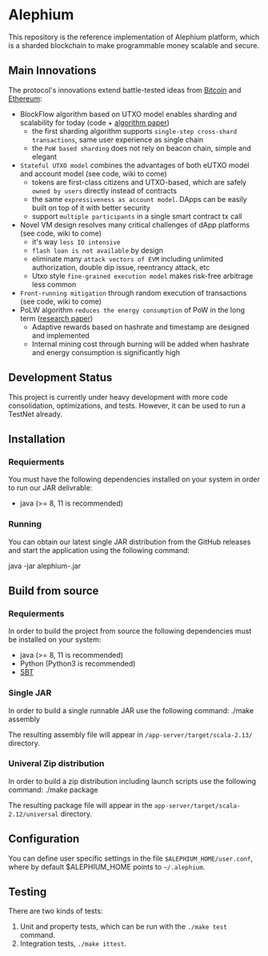 # Alephium

This repository is the reference implementation of Alephium platform,
which is a sharded blockchain to make programmable money scalable and secure.

## Main Innovations

The protocol's innovations extend battle-tested ideas from [Bitcoin](https://bitcoin.org/bitcoin.pdf) and [Ethereum](https://ethereum.org/en/whitepaper/):

* BlockFlow algorithm based on UTXO model enables sharding and scalability for today (code + [algorithm paper](https://github.com/alephium/research/blob/master/alephium.pdf))
  * the first sharding algorithm supports `single-step cross-shard transactions`, same user experience as single chain
  * the `PoW based sharding` does not rely on beacon chain, simple and elegant
* `Stateful UTXO model` combines the advantages of both eUTXO model and account model (see code, wiki to come)
  * tokens are first-class citizens and UTXO-based, which are safely `owned by users` directly instead of contracts
  * the same `expressiveness as account model`. DApps can be easily built on top of it with better security
  * support `multiple participants` in a single smart contract tx call
* Novel VM design resolves many critical challenges of dApp platforms (see code, wiki to come)
  * it's way `less IO intensive`
  * `flash loan is not available` by design
  * eliminate many `attack vectors of EVM` including unlimited authorization, double dip issue, reentrancy attack, etc
  * Utxo style `fine-grained execution model` makes risk-free arbitrage less common
* `Front-running mitigation` through random execution of transactions (see code, wiki to come)  
* PoLW algorithm `reduces the energy consumption` of PoW in the long term ([research paper](https://github.com/alephium/research/blob/master/polw.pdf))
  * Adaptive rewards based on hashrate and timestamp are designed and implemented
  * Internal mining cost through burning will be added when hashrate and energy consumption is significantly high

## Development Status

This project is currently under heavy development with more code consolidation, optimizations, and tests. However, it can be used to run a TestNet already.

## Installation

### Requierments

You must have the following dependencies installed on your system in order to run our JAR delivrable:

- java (>= 8, 11 is recommended)

### Running

You can obtain our latest single JAR distribution from the GitHub releases and start the application using the following command:

   java -jar alephium-<VERSION>.jar

## Build from source

### Requierments

In order to build the project from source the following dependencies must be installed on your system:
- java (>= 8, 11 is recommended)
- Python (Python3 is recommended)
- [SBT](https://docs.scala-lang.org/getting-started/sbt-track/getting-started-with-scala-and-sbt-on-the-command-line.html)

### Single JAR

In order to build a single runnable JAR use the following command:
  ./make assembly

The resulting assembly file will appear in `/app-server/target/scala-2.13/` directory.

### Univeral Zip distribution

In order to build a zip distribution including launch scripts use the following command:
  ./make package

The resulting package file will appear in the `app-server/target/scala-2.12/universal` directory.

## Configuration

You can define user specific settings in the file `$ALEPHIUM_HOME/user.conf`, where by default $ALEPHIUM_HOME points to `~/.alephium`.

## Testing

There are two kinds of tests: 

1) Unit and property tests, which can be run with the `./make test` command.
2) Integration tests, `./make ittest`.

